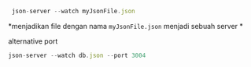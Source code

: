 ```jsx
 json-server --watch myJsonFile.json
```
*menjadikan file dengan nama `myJsonFile.json` menjadi sebuah server *


alternative port
```jsx
json-server --watch db.json --port 3004
```


